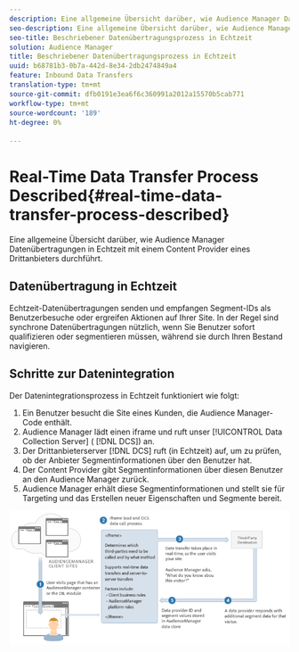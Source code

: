 ```yaml
---
description: Eine allgemeine Übersicht darüber, wie Audience Manager Datenübertragungen in Echtzeit mit einem Content Provider eines Drittanbieters durchführt.
seo-description: Eine allgemeine Übersicht darüber, wie Audience Manager Datenübertragungen in Echtzeit mit einem Content Provider eines Drittanbieters durchführt.
seo-title: Beschriebener Datenübertragungsprozess in Echtzeit
solution: Audience Manager
title: Beschriebener Datenübertragungsprozess in Echtzeit
uuid: b68781b3-0b7a-442d-8e34-2db2474849a4
feature: Inbound Data Transfers
translation-type: tm+mt
source-git-commit: dfb0191e3ea6f6c360991a2012a15570b5cab771
workflow-type: tm+mt
source-wordcount: '189'
ht-degree: 0%

---
```



# Real-Time Data Transfer Process Described{#real-time-data-transfer-process-described}

Eine allgemeine Übersicht darüber, wie Audience Manager Datenübertragungen in Echtzeit mit einem Content Provider eines Drittanbieters durchführt.

<!-- real-time-data-transfer-explained.xml -->

## Datenübertragung in Echtzeit

Echtzeit-Datenübertragungen senden und empfangen Segment-IDs als Benutzerbesuche oder ergreifen Aktionen auf Ihrer Site. In der Regel sind synchrone Datenübertragungen nützlich, wenn Sie Benutzer sofort qualifizieren oder segmentieren müssen, während sie durch Ihren Bestand navigieren.

## Schritte zur Datenintegration

Der Datenintegrationsprozess in Echtzeit funktioniert wie folgt:

1. Ein Benutzer besucht die Site eines Kunden, die Audience Manager-Code enthält.
1. Audience Manager lädt einen iframe und ruft unser [!UICONTROL Data Collection Server] ( [!DNL DCS]) an.
1. Der Drittanbieterserver [!DNL DCS] ruft (in Echtzeit) auf, um zu prüfen, ob der Anbieter Segmentinformationen über den Benutzer hat.
1. Der Content Provider gibt Segmentinformationen über diesen Benutzer an den Audience Manager zurück.
1. Audience Manager erhält diese Segmentinformationen und stellt sie für Targeting und das Erstellen neuer Eigenschaften und Segmente bereit.

![](assets/rt_reduce70.png)